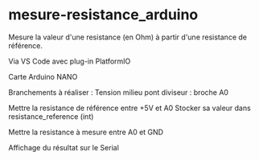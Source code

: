 # mesure-resistance_arduino
Mesure la valeur d'une resistance (en Ohm) à partir d'une resistance de référence.

Via VS Code avec plug-in PlatformIO

Carte Arduino NANO

Branchements à réaliser :
Tension milieu pont diviseur : broche A0

Mettre la resistance de référence entre +5V et A0
Stocker sa valeur dans resistance_reference (int)

Mettre la resistance à mesure entre A0 et GND

Affichage du résultat sur le Serial
